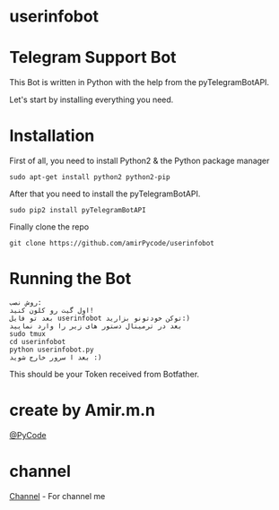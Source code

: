 # userinfobot
# Telegram Support Bot
This Bot is written in Python with the help from the pyTelegramBotAPI.

Let's start by installing everything you need.

# Installation

First of all, you need to install Python2 & the Python package manager

```
sudo apt-get install python2 python2-pip
```

After that you need to install the pyTelegramBotAPI.

```
sudo pip2 install pyTelegramBotAPI
```
Finally clone the repo

```
git clone https://github.com/amirPycode/userinfobot
```

# Running the Bot

```
روش نصب:
اول گیت رو کلون کنید!
بعد تو فایل userinfobot توکن خودتونو بزارید:)
بعد در ترمینال دستور های زیر را وارد نمایید
sudo tmux
cd userinfobot
python userinfobot.py
بعد ا سرور خارج شوید :)
```
This should be your Token received from Botfather.



# create by Amir.m.n
[@PyCode](https://telegram.me/pycode) 

# channel

[Channel](https://telegram.me/amirPyCode) - For channel me
